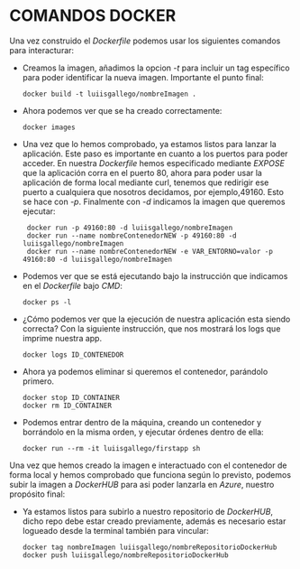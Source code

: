# COMANDOS DOCKER

Una vez construido el *Dockerfile* podemos usar los siguientes comandos para interacturar:

- Creamos la imagen, añadimos la opcion *-t* para incluir un tag específico para poder identificar la nueva imagen. Importante el punto final:
    ~~~
    docker build -t luiisgallego/nombreImagen .
    ~~~
- Ahora podemos ver que se ha creado correctamente:
    ~~~
    docker images
    ~~~
- Una vez que lo hemos comprobado, ya estamos listos para lanzar la aplicación. Este paso es importante en cuanto a los puertos para poder acceder. En nuestra *Dockerfile* hemos especificado mediante *EXPOSE* que la aplicación corra en el puerto 80, ahora para poder usar la aplicación de forma local mediante curl, tenemos que redirigir ese puerto a cualquiera que nosotros decidamos, por ejemplo,49160. Esto se hace con *-p*. Finalmente con *-d* indicamos la imagen que queremos ejecutar:
    ~~~
     docker run -p 49160:80 -d luiisgallego/nombreImagen
     docker run --name nombreContenedorNEW -p 49160:80 -d luiisgallego/nombreImagen
     docker run --name nombreContenedorNEW -e VAR_ENTORNO=valor -p 49160:80 -d luiisgallego/nombreImagen
    ~~~
- Podemos ver que se está ejecutando bajo la instrucción que indicamos en el *Dockerfile* bajo *CMD*:
    ~~~
    docker ps -l
    ~~~
- ¿Cómo podemos ver que la ejecución de nuestra aplicación esta siendo correcta? Con la siguiente instrucción, que nos mostrará los logs que imprime nuestra app.
    ~~~
    docker logs ID_CONTENEDOR
    ~~~
- Ahora ya podemos eliminar si queremos el contenedor, parándolo primero.
    ~~~
    docker stop ID_CONTAINER
    docker rm ID_CONTAINER
    ~~~
- Podemos entrar dentro de la máquina, creando un contenedor y borrándolo en la misma orden, y ejecutar órdenes dentro de ella:
    ~~~
    docker run --rm -it luiisgallego/firstapp sh
    ~~~

Una vez que hemos creado la imagen e interactuado con el contenedor de forma local y hemos comprobado que funciona según lo previsto, podemos subir la imagen a *DockerHUB* para asi poder lanzarla en *Azure*, nuestro propósito final:

- Ya estamos listos para subirlo a nuestro repositorio de *DockerHUB*, dicho repo debe estar creado previamente, además es necesario estar logueado desde la terminal también para vincular:
    ~~~
    docker tag nombreImagen luiisgallego/nombreRepositorioDockerHub
    docker push luiisgallego/nombreRepositorioDockerHub
    ~~~

